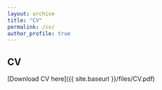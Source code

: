 ```yaml
---
layout: archive
title: "CV"
permalink: /cv/
author_profile: true
---
```


## CV

[Download CV here]({{ site.baseurl }}/files/CV.pdf)
